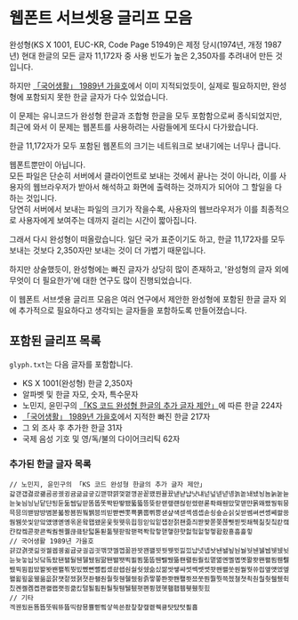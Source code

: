 # 웹폰트 서브셋용 글리프 모음
완성형(KS X 1001, EUC-KR, Code Page 51949)은 제정 당시(1974년, 개정 1987년) 현대 한글의 모든 글자 11,172자 중 사용 빈도가 높은 2,350자를 추려내어 만든 것입니다.

하지만 [「국어생활」 1989년 가을호](https://www.korean.go.kr/nkview/nklife/1989_3/18_5.html)에서 이미 지적되었듯이, 실제로 필요하지만, 완성형에 포함되지 못한 한글 글자가 다수 있었습니다.

이 문제는 유니코드가 완성형 한글과 조합형 한글을 모두 포함함으로써 종식되었지만, 최근에 와서 이 문제는 웹폰트를 사용하려는 사람들에게 또다시 다가왔습니다.

한글 11,172자가 모두 포함된 웹폰트의 크기는 네트워크로 보내기에는 너무나 큽니다.

웹폰트뿐만이 아닙니다.  
모든 파일은 단순히 서버에서 클라이언트로 보내는 것에서 끝나는 것이 아니라, 이를 사용자의 웹브라우저가 받아서 해석하고 화면에 출력하는 것까지가 되어야 그 할일을 다 하는 것입니다.  
당연히 서버에서 보내는 파일의 크기가 작을수록, 사용자의 웹브라우저가 이를 최종적으로 사용자에게 보여주는 데까지 걸리는 시간이 짧아집니다.

그래서 다시 완성형이 떠올랐습니다. 일단 국가 표준이기도 하고, 한글 11,172자를 모두 보내는 것보다 2,350자만 보내는 것이 더 가볍기 때문입니다.

하지만 상술했듯이, 완성형에는 빠진 글자가 상당히 많이 존재하고, '완성형의 글자 외에 무엇이 더 필요한가'에 대한 연구도 많이 진행되었습니다.

이 웹폰트 서브셋용 글리프 모음은 여러 연구에서 제안한 완성형에 포함된 한글 글자 외에 추가적으로 필요하다고 생각되는 글자들을 포함하도록 만들어졌습니다.

## 포함된 글리프 목록
`glyph.txt`는 다음 글자를 포함합니다.
  * KS X 1001(완성형) 한글 2,350자
  * 알파벳 및 한글 자모, 숫자, 특수문자
  * 노민지, 윤민구의 [「KS 코드 완성형 한글의 추가 글자 제안」](http://koreantypography.org/ko/paper/paper_view.asp?paper_seq=79)에 따른 한글 224자
  * [「국어생활」 1989년 가을호](https://www.korean.go.kr/nkview/nklife/1989_3/18_5.html)에서 지적한 빠진 한글 217자
  * 그 외 조사 후 추가한 한글 31자
  * 국제 음성 기호 및 영/독/불의 다이어크리틱 62자

### 추가된 한글 글자 목록
```
// 노민지, 윤민구의 「KS 코드 완성형 한글의 추가 글자 제안」
갋갣걥겷괐괢굠굥궸귕귬긂긇긓깄깯꺆꺍껓껕꼉꼳꽅꽸꿘뀰뀼낻냗냡냣냬넏넢넫녇녱놁놑놰뇄뇡뇸눍눝뉻늗늧늼닁닏닽댠됭둗둚뒙딮딷똠똡똣똭똰뙇뙜뚧뜳뜽뜾랃랟랲럔럲럳렜렫롣롹뢔뤤맜맟맫먄몱뫠뫴뭥뮊뮹믁믕믜밷뱜뱡볌볻볿봥뵴붠붴뷁븡븨빋빧뺜뽓뾱뿕뿝쀠쁭샏샾섁섿셱솀솁솓쇵숖슌싥싳싿쎔쎠쎤쎵쎼쏼쑝쒐쒬씃씿앋앜얬얭옏옝옦옫왘왭왰욷웇웟웻윾읩읭읻잌잍쟵젇젉좬즒즤짣짲쫃쫒쬲쮓찓찟쵀췍칢칮칰칻캨캰컄켘콛쾃쿈쿽퀌퀜퀠큲킄탇턻톧퇻툶퉷팓팤팯펵퐉핰핳핻햏햔햣헗헠헡헣헿홥홨횽훕흝힣
// 국어생활 1989년 가을호
걁걌겱괫괾궛궬궵궹귊귭귯긜긥긧깪꺗껠껩꼶꽌꽛꽨꽬꾓꿧뀃뀟낋낐냡녓녭놧놴놸뇦눤눨눳뉀뉄뉍뉏뉐뉫뉸늇늫늽늿닼돜돴됀됄둴뒌뒐뒜뒴딺뙌뙐뙛뙥뙬뙴뚦뚭뛘뛜뛨뜲뢘뢜뤈뤌맀맽멺몐몔몝몟뫌뫗뫤뫨묌뭰뭴뮀뮉뮘뮙밨봘봣봰봴뵊붯빘뼀뼌뼐뾥솄솼쇕숸숼쉇쉤슮싰쌂쌋쌯쌰썻쎅쎗쎳쐇쐔쐘쑷쒄쒈쒓쓔씝앺얫엤엪왤욂욒웂웼읆읎잙쟷젙젰졁졋좐좰줜줠줫줸줼쥈쥥즑짷쫗쫜쫫쫸쫼쬣쬬쭛쭨쭬쭷쯕쳈쳘쳣쵝춴춸췃췔췠췩칬켼콀콈콉쾐쾔쾝쾟쾽큶킸텰퇼툅퉌퉐퉛퉨퉬퉸폇폔퓡헸혯홸횁휍휏휐흿힜
// 기타
겍궨됬됸뚐뚑뚯뚸뜌뜝띡럄묭쁄삗삨샇쑉쑌좠챂챺캪켙퀙큥턋턌텻푈흅
```